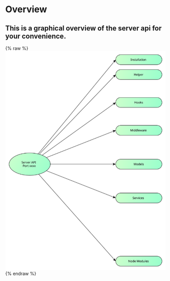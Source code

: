 # Overview

## This is a graphical overview of the server api for your convenience.

{% raw %}
<object data="../assets/overview_api_top_frame.svg" type="image/svg+xml">
![](../assets/overview-api.svg)
</object>
{% endraw %}

